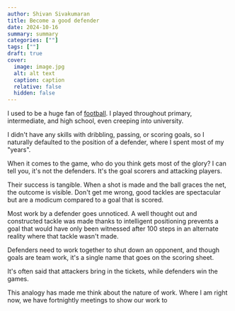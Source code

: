 ```yaml
---
author: Shivan Sivakumaran
title: Become a good defender
date: 2024-10-16
summary: summary
categories: [""]
tags: [""]
draft: true
cover:
  image: image.jpg
  alt: alt text
  caption: caption
  relative: false
  hidden: false
---
```


I used to be a huge fan of [football](https://en.wikipedia.org/wiki/Association_football). I played throughout primary, intermediate, and high school, even creeping into university.

I didn't have any skills with dribbling, passing, or scoring goals, so I naturally defaulted to the position of a defender, where I spent most of my "years".

When it comes to the game, who do you think gets most of the glory? I can tell you, it's not the defenders. It's the goal scorers and attacking players.

Their success is tangible. When a shot is made and the ball graces the net, the outcome is visible. Don't get me wrong, good tackles are spectacular but are a modicum compared to a goal that is scored.

Most work by a defender goes unnoticed. A well thought out and constructed tackle was made thanks to intelligent positioning prevents a goal that would have only been witnessed after 100 steps in an alternate reality where that tackle wasn't made.

Defenders need to work together to shut down an opponent, and though goals are team work, it's a single name that goes on the scoring sheet.

It's often said that attackers bring in the tickets, while defenders win the games.

This analogy has made me think about the nature of work. Where I am right now, we have fortnightly meetings to show our work to
